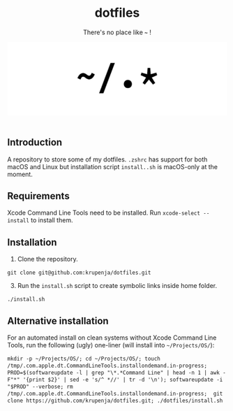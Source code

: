 <div align="center">
    <h1>dotfiles</h1>
    <p>There's no place like <b><code>~</code></b> !</p>
    <img src="home.png">
    <br><br>
    </p>
</div>

## Introduction

A repository to store some of my dotfiles. `.zshrc` has support for both macOS and Linux but installation script `install..sh` is macOS-only at the moment.

## Requirements

Xcode Command Line Tools need to be installed. Run `xcode-select --install` to install them.

## Installation

1. Clone the repository.

```shell
git clone git@github.com:krupenja/dotfiles.git
```

3. Run the `install.sh` script to create symbolic links inside home folder.

```shell
./install.sh
```

## Alternative installation

For an automated install on clean systems without Xcode Command Line Tools, run the following (ugly) one-liner (will install into `~/Projects/OS/`):

```shell
mkdir -p ~/Projects/OS/; cd ~/Projects/OS/; touch /tmp/.com.apple.dt.CommandLineTools.installondemand.in-progress; PROD=$(softwareupdate -l | grep "\*.*Command Line" | head -n 1 | awk -F"*" '{print $2}' | sed -e 's/^ *//' | tr -d '\n'); softwareupdate -i "$PROD" --verbose; rm /tmp/.com.apple.dt.CommandLineTools.installondemand.in-progress;  git clone https://github.com/krupenja/dotfiles.git; ./dotfiles/install.sh
```